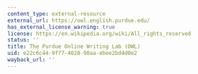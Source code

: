 ```yaml
---
content_type: external-resource
external_url: https://owl.english.purdue.edu/
has_external_license_warning: true
license: https://en.wikipedia.org/wiki/All_rights_reserved
status: ''
title: The Purdue Online Writing Lab (OWL)
uid: e22c6c44-9f77-4028-90aa-ebee2bd4d0e2
wayback_url: ''
---
```

